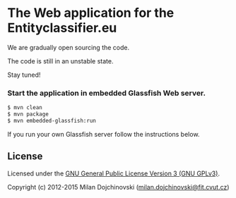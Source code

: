 The Web application for the Entityclassifier.eu
=========================================

We are gradually open sourcing the code.

The code is still in an unstable state.

Stay tuned!

### Start the application in embedded Glassfish Web server.
```sh
$ mvn clean
$ mvn package
$ mvn embedded-glassfish:run
```
If you run your own Glassfish server follow the instructions below.


License
------

Licensed under the [GNU General Public License Version 3 (GNU GPLv3)](http://www.gnu.org/licenses/gpl.html).

Copyright (c) 2012-2015 Milan Dojchinovski (<milan.dojchinovski@fit.cvut.cz>)

